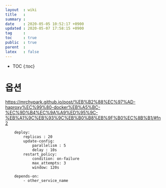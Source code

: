 ```yaml
---
layout  : wiki
title   : 
summary : 
date    : 2020-05-05 10:52:17 +0900
updated : 2020-05-07 17:58:15 +0900
tag     : 
toc     : true
public  : true
parent  : 
latex   : false
---
```

* TOC
{:toc}


# 옵션
https://mrchypark.github.io/post/%EB%B2%88%EC%97%AD-haproxy%EC%99%80-docker%EB%A5%BC-%EC%9D%B4%EC%9A%A9%ED%95%9C-%EB%A1%9C%EB%93%9C%EB%B0%B8%EB%9F%B0%EC%8B%B1/#fn2
```
	deploy:
		replicas : 20
		update-config:
			parallelism : 5
			delay : 10s
		restart_policy:
			condition: on-failure
			max_attempts: 3
			window: 120s
			
	depends-on:
		- other_service_name
 ```
		
